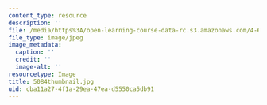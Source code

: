 ```yaml
---
content_type: resource
description: ''
file: /media/https%3A/open-learning-course-data-rc.s3.amazonaws.com/4-614-religious-architecture-and-islamic-cultures-fall-2002/cba11a274f1a29ea47ead5550ca5db91_5084thumbnail.jpg
file_type: image/jpeg
image_metadata:
  caption: ''
  credit: ''
  image-alt: ''
resourcetype: Image
title: 5084thumbnail.jpg
uid: cba11a27-4f1a-29ea-47ea-d5550ca5db91
---
```

